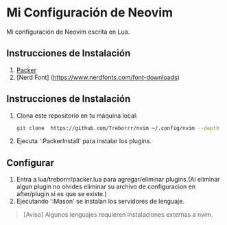 # Mi Configuración de Neovim

Mi configuración de Neovim escrita en Lua.

## Instrucciones de Instalación

1. [Packer](https://github.com/wbthomason/packer.nvim#quickstart)
2. [Nerd Font] (https://www.nerdfonts.com/font-downloads)

## Instrucciones de Instalación
1. Clona este repositorio en tu máquina local:

   ```bash
   git clone  https://github.com/Treborrr/nvim ~/.config/nvim --depth 1 && nvim
   ```

2. Ejecuta ':PackerInstall' para instalar los plugins.

## Configurar

1. Entra a lua/treborrr/packer.lua para agregar/eliminar plugins.(Al eliminar algun plugin no olvides eliminar su archivo de configuracion en after/plugin si es que se existe.)
2. Ejecutando ':Mason' se instalan los servidores de lenguaje.

>[Aviso] Algunos lenguajes requieren instalaciones externas a nvim.



